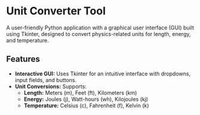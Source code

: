 # Unit Converter Tool

A user-friendly Python application with a graphical user interface (GUI) built using Tkinter, designed to convert physics-related units for length, energy, and temperature. 

## Features
- **Interactive GUI:** Uses Tkinter for an intuitive interface with dropdowns, input fields, and buttons.
- **Unit Conversions:** Supports:
  - **Length:** Meters (m), Feet (ft), Kilometers (km)
  - **Energy:** Joules (j), Watt-hours (wh), Kilojoules (kj)
  - **Temperature:** Celsius (c), Fahrenheit (f), Kelvin (k)
